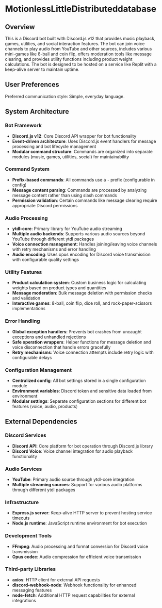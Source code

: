 # MotionlessLittleDistributeddatabase

## Overview

This is a Discord bot built with Discord.js v12 that provides music playback, games, utilities, and social interaction features. The bot can join voice channels to play audio from YouTube and other sources, includes various mini-games like 8-ball and coin flip, offers moderation tools like message clearing, and provides utility functions including product weight calculations. The bot is designed to be hosted on a service like Replit with a keep-alive server to maintain uptime.

## User Preferences

Preferred communication style: Simple, everyday language.

## System Architecture

### Bot Framework
- **Discord.js v12**: Core Discord API wrapper for bot functionality
- **Event-driven architecture**: Uses Discord.js event handlers for message processing and bot lifecycle management
- **Modular command structure**: Commands are organized into separate modules (music, games, utilities, social) for maintainability

### Command System
- **Prefix-based commands**: All commands use a `-` prefix (configurable in config)
- **Message content parsing**: Commands are processed by analyzing message content rather than using slash commands
- **Permission validation**: Certain commands like message clearing require appropriate Discord permissions

### Audio Processing
- **ytdl-core**: Primary library for YouTube audio streaming
- **Multiple audio backends**: Supports various audio sources beyond YouTube through different ytdl packages
- **Voice connection management**: Handles joining/leaving voice channels with retry mechanisms and error handling
- **Audio encoding**: Uses opus encoding for Discord voice transmission with configurable quality settings

### Utility Features
- **Product calculation system**: Custom business logic for calculating weights based on product types and quantities
- **Message moderation**: Bulk message deletion with permission checks and validation
- **Interactive games**: 8-ball, coin flip, dice roll, and rock-paper-scissors implementations

### Error Handling
- **Global exception handlers**: Prevents bot crashes from uncaught exceptions and unhandled rejections
- **Safe operation wrappers**: Helper functions for message deletion and voice disconnection that handle errors gracefully
- **Retry mechanisms**: Voice connection attempts include retry logic with configurable delays

### Configuration Management
- **Centralized config**: All bot settings stored in a single configuration module
- **Environment variables**: Discord token and sensitive data loaded from environment
- **Modular settings**: Separate configuration sections for different bot features (voice, audio, products)

## External Dependencies

### Discord Services
- **Discord API**: Core platform for bot operation through Discord.js library
- **Discord Voice**: Voice channel integration for audio playback functionality

### Audio Services
- **YouTube**: Primary audio source through ytdl-core integration
- **Multiple streaming sources**: Support for various audio platforms through different ytdl packages

### Infrastructure
- **Express.js server**: Keep-alive HTTP server to prevent hosting service timeouts
- **Node.js runtime**: JavaScript runtime environment for bot execution

### Development Tools
- **FFmpeg**: Audio processing and format conversion for Discord voice transmission
- **Opus codec**: Audio compression for efficient voice transmission

### Third-party Libraries
- **axios**: HTTP client for external API requests
- **discord-webhook-node**: Webhook functionality for enhanced messaging features
- **node-fetch**: Additional HTTP request capabilities for external integrations